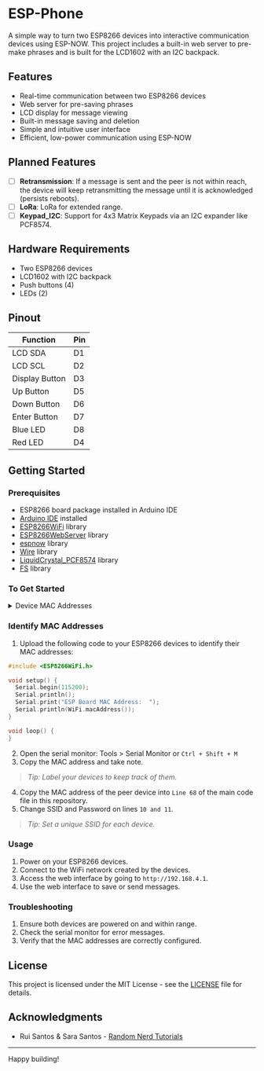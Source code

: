 # ESP-Phone

A simple way to turn two ESP8266 devices into interactive communication devices using ESP-NOW. This project includes a built-in web server to pre-make phrases and is built for the LCD1602 with an I2C backpack.

## Features
- Real-time communication between two ESP8266 devices
- Web server for pre-saving phrases
- LCD display for message viewing
- Built-in message saving and deletion
- Simple and intuitive user interface
- Efficient, low-power communication using ESP-NOW

## Planned Features
- [ ] **Retransmission**: If a message is sent and the peer is not within reach, the device will keep retransmitting the message until it is acknowledged (persists reboots).
- [ ] **LoRa**: LoRa for extended range.
- [ ] **Keypad_I2C**: Support for 4x3 Matrix Keypads via an I2C expander like PCF8574.

## Hardware Requirements
- Two ESP8266 devices
- LCD1602 with I2C backpack
- Push buttons (4)
- LEDs (2)

## Pinout
| Function         | Pin          |
|------------------|--------------|
| LCD SDA          | D1           |
| LCD SCL          | D2           |
| Display Button   | D3           |
| Up Button        | D5           |![pinout](https://github.com/user-attachments/assets/c636221f-1d09-4373-9c25-2ece67fb94c1)
| Down Button      | D6           |
| Enter Button     | D7           |
| Blue LED         | D8           |
| Red LED          | D4           |

## Getting Started

### Prerequisites
- ESP8266 board package installed in Arduino IDE
- [Arduino IDE](https://www.arduino.cc/en/software) installed
- [ESP8266WiFi](https://github.com/esp8266/Arduino/tree/master/libraries/ESP8266WiFi) library
- [ESP8266WebServer](https://github.com/esp8266/Arduino/tree/master/libraries/ESP8266WebServer) library
- [espnow](https://github.com/HarringayMakerSpace/ESP-Now) library
- [Wire](https://www.arduino.cc/en/Reference/Wire) library
- [LiquidCrystal_PCF8574](https://github.com/mathertel/LiquidCrystal_PCF8574) library
- [FS](https://github.com/esp8266/Arduino/tree/master/libraries/FS) library

### To Get Started
<details>
  <summary>Device MAC Addresses</summary>
1: 0xA0, 0x20, 0xA6, 0x1A, 0xA3, 0x13 (AP1 TARGET MAC)

2: 0x8C, 0xCE, 0x4E, 0xCB, 0x0A, 0xF0 (AP2 TARGET MAC)
</details>

### Identify MAC Addresses
1. Upload the following code to your ESP8266 devices to identify their MAC addresses:
  ```cpp
  #include <ESP8266WiFi.h>

  void setup() {
    Serial.begin(115200);
    Serial.println();
    Serial.print("ESP Board MAC Address:  ");
    Serial.println(WiFi.macAddress());
  }

  void loop() {
  }
  ```
2. Open the serial monitor: Tools > Serial Monitor or `Ctrl + Shift + M`
3. Copy the MAC address and take note.
  > _Tip: Label your devices to keep track of them._
4. Copy the MAC address of the peer device into `Line 68` of the main code file in this repository.
5. Change SSID and Password on lines `10 and 11`.
  > _Tip: Set a unique SSID for each device._

### Usage
1. Power on your ESP8266 devices.
2. Connect to the WiFi network created by the devices.
3. Access the web interface by going to `http://192.168.4.1`.
4. Use the web interface to save or send messages.

### Troubleshooting
1. Ensure both devices are powered on and within range.
2. Check the serial monitor for error messages.
3. Verify that the MAC addresses are correctly configured.

## License
This project is licensed under the MIT License - see the [LICENSE](https://www.gnu.org/licenses/gpl-3.0.en.html) file for details.

## Acknowledgments
- Rui Santos & Sara Santos - [Random Nerd Tutorials](https://RandomNerdTutorials.com)

---

Happy building!


   



